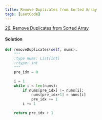 ```yaml
---
title: Remove Duplicates from Sorted Array
tags: [LeetCode]
---
```


[26. Remove Duplicates from Sorted Array](https://leetcode.com/problems/remove-duplicates-from-sorted-array/)
#### Solution  
```python
def removeDuplicates(self, nums):
    """
    :type nums: List[int]
    :rtype: int
    """
    pre_idx = 0
    
    i = 1
    while i < len(nums):
        if nums[pre_idx] != nums[i]:
            nums[pre_idx+1] = nums[i]
            pre_idx += 1
        i += 1
            
    return pre_idx + 1
```